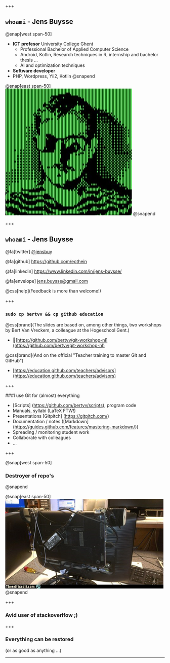 +++
## `whoami` - Jens Buysse


@snap[west span-50]
- **ICT profesor** University College Ghent
    - Professional Bachelor of Applied Computer Science
    - Android, Kotlin, Research techniques in R, internship and bachelor thesis ...
    - AI and optimization techniques
- **Software developer**
- PHP, Wordpress, Yii2, Kotlin
@snapend

@snap[east span-50]
![Jens](assets/img/jens.jpg)
@snapend

+++

## `whoami` - Jens Buysse

@fa[twitter] [@jensbuy](https://twitter.com/jensbuy)

@fa[github] <https://github.com/eothein>

@fa[linkedin] <https://www.linkedin.com/in/jens-buysse/>

@fa[envelope] [jens.buysse@gmail.com](mailto:jens.buysse@gmail.com)

@css[help](Feedback is more than welcome!)

+++

### `sudo cp bertvv && cp github education`
@css[brand](The slides are based on, among other things, two workshops by Bert Van Vreckem, a colleague at the Hogeschool Gent.)

- [https://github.com/bertvv/git-workshop-nl](https://github.com/bertvv/git-workshop-nl)


@css[brand](And on the official "Teacher training to master Git and GitHub")

- [https://education.github.com/teachers/advisors](https://education.github.com/teachers/advisors)

+++

###I use Git for (almost) everything


- [Scripts] (https://github.com/bertvv/scripts), program code
- Manuals, syllabi (LaTeX FTW!)
- Presentations [Gitpitch] (https://gitpitch.com/)
- Documentation / notes ([Markdown] (https://guides.github.com/features/mastering-markdown/))
- Spreading / monitoring student work
- Collaborate with colleagues
- ...


+++

@snap[west span-50]
### Destroyer of repo's
@snapend

@snap[east span-50]
![](assets/img/broken.jpeg)
@snapend

+++

### Avid user of stackoverlfow ;)

+++

### Everything can be restored

(or as good as anything ...)

---
